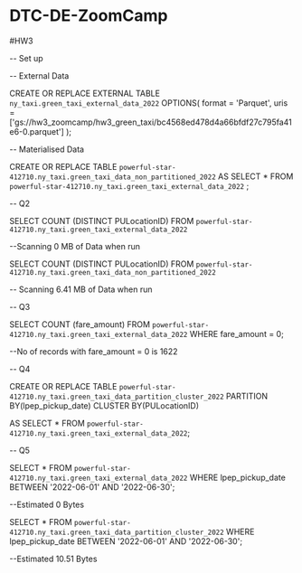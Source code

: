 # DTC-DE-ZoomCamp

#HW3

-- Set up

-- External Data

CREATE OR REPLACE EXTERNAL TABLE `ny_taxi.green_taxi_external_data_2022`
OPTIONS(
  format = 'Parquet',
  uris =['gs://hw3_zoomcamp/hw3_green_taxi/bc4568ed478d4a66bfdf27c795fa41e6-0.parquet']
);

-- Materialised Data


CREATE OR REPLACE TABLE `powerful-star-412710.ny_taxi.green_taxi_data_non_partitioned_2022`
AS 
  SELECT * 
  FROM `powerful-star-412710.ny_taxi.green_taxi_external_data_2022`
;


-- Q2


SELECT COUNT (DISTINCT PULocationID) 
FROM `powerful-star-412710.ny_taxi.green_taxi_external_data_2022`

--Scanning 0 MB of Data when run 

SELECT COUNT (DISTINCT PULocationID) 
FROM `powerful-star-412710.ny_taxi.green_taxi_data_non_partitioned_2022`

-- Scanning 6.41 MB of Data when run 


-- Q3


SELECT COUNT (fare_amount) 
FROM `powerful-star-412710.ny_taxi.green_taxi_external_data_2022`
WHERE fare_amount = 0;

--No of records with fare_amount = 0 is 1622


-- Q4 

CREATE OR REPLACE TABLE `powerful-star-412710.ny_taxi.green_taxi_data_partition_cluster_2022`
PARTITION BY(lpep_pickup_date)
CLUSTER BY(PULocationID)
 
AS 
  SELECT * 
  FROM `powerful-star-412710.ny_taxi.green_taxi_external_data_2022`;
  
-- Q5
  
SELECT * 
FROM `powerful-star-412710.ny_taxi.green_taxi_external_data_2022`
WHERE lpep_pickup_date BETWEEN '2022-06-01' AND '2022-06-30';
  
--Estimated 0 Bytes

SELECT * 
FROM `powerful-star-412710.ny_taxi.green_taxi_data_partition_cluster_2022`
WHERE lpep_pickup_date BETWEEN '2022-06-01' AND '2022-06-30';
  
--Estimated 10.51 Bytes
